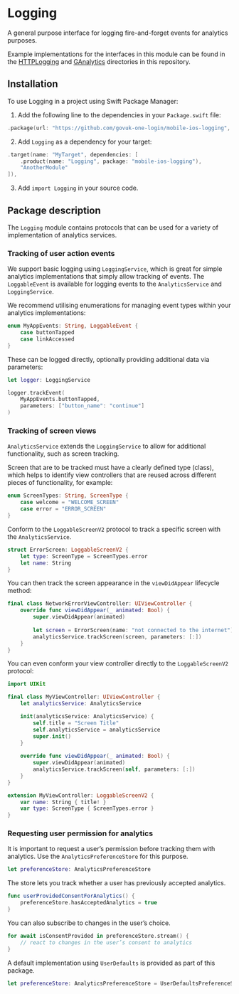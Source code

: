 # Logging

A general purpose interface for logging fire-and-forget events for analytics purposes.

Example implementations for the interfaces in this module can be found in the [HTTPLogging](../HTTPLogging) and [GAnalytics](../GAnalytics) directories in this repository.

## Installation

To use Logging in a project using Swift Package Manager:

1. Add the following line to the dependencies in your `Package.swift` file:

```swift
.package(url: "https://github.com/govuk-one-login/mobile-ios-logging", .upToNextMajor(from: "1.0.0")),
```

2. Add `Logging` as a dependency for your target:

```swift
.target(name: "MyTarget", dependencies: [
    .product(name: "Logging", package: "mobile-ios-logging"),
    "AnotherModule"
]),
```

3. Add `import Logging` in your source code.

## Package description

The `Logging` module contains protocols that can be used for a variety of implementation of analytics services.

### Tracking of user action events

We support basic logging using `LoggingService`, which is great for simple analytics implementations that simply allow tracking of events.
The `LoggableEvent` is available for logging events to the `AnalyticsService` and `LoggingService`.

We recommend utilising enumerations for managing event types within your analytics implementations:

```swift
enum MyAppEvents: String, LoggableEvent {
    case buttonTapped
    case linkAccessed
}
```

These can be logged directly, optionally providing additional data via parameters:

```swift
let logger: LoggingService

logger.trackEvent(
    MyAppEvents.buttonTapped, 
    parameters: ["button_name": "continue"]
)
```

### Tracking of screen views

`AnalyticsService` extends the `LoggingService` to allow for additional functionality, such as screen tracking.

Screen that are to be tracked must have a clearly defined type (class), which helps to identify view controllers that are reused across different pieces of functionality, for example:

```swift
enum ScreenTypes: String, ScreenType {
    case welcome = "WELCOME_SCREEN"
    case error = "ERROR_SCREEN"
}
```

Conform to the `LoggableScreenV2` protocol to track a specific screen with the `AnalyticsService`.

```swift
struct ErrorScreen: LoggableScreenV2 {
    let type: ScreenType = ScreenTypes.error
    let name: String
}
```

You can then track the screen appearance in the `viewDidAppear` lifecycle method:

```swift
final class NetworkErrorViewController: UIViewController {
    override func viewDidAppear(_ animated: Bool) {
        super.viewDidAppear(animated)
        
        let screen = ErrorScreen(name: "not connected to the internet")
        analyticsService.trackScreen(screen, parameters: [:])
    }
}
```

You can even conform your view controller directly to the `LoggableScreenV2` protocol:

```swift
import UIKit

final class MyViewController: UIViewController {
    let analyticsService: AnalyticsService

    init(analyticsService: AnalyticsService) {
        self.title = "Screen Title"
        self.analyticsService = analyticsService
        super.init()
    }
    
    override func viewDidAppear(_ animated: Bool) {
        super.viewDidAppear(animated)
        analyticsService.trackScreen(self, parameters: [:])
    }
}

extension MyViewController: LoggableScreenV2 {
    var name: String { title! }
    var type: ScreenType { ScreenTypes.error }
}

```

### Requesting user permission for analytics

It is important to request a user’s permission before tracking them with analytics.
Use the `AnalyticsPreferenceStore` for this purpose.

```swift
let preferenceStore: AnalyticsPreferenceStore
```

The store lets you track whether a user has previously accepted analytics.

```swift
func userProvidedConsentForAnalytics() {
    preferenceStore.hasAcceptedAnalytics = true
}
```

You can also subscribe to changes in the user’s choice.

```swift
for await isConsentProvided in preferenceStore.stream() {
    // react to changes in the user’s consent to analytics
}
```

A default implementation using `UserDefaults` is provided as part of this package.

```swift
let preferenceStore: AnalyticsPreferenceStore = UserDefaultsPreferenceStore()
```

